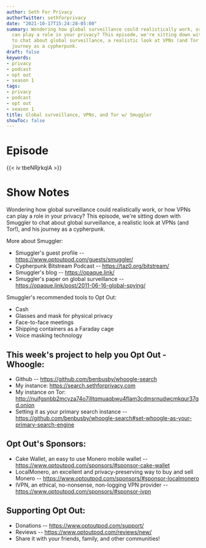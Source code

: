 ```yaml
---
author: Seth For Privacy
authorTwitter: sethforprivacy
date: "2021-10-17T15:24:28-05:00"
summary: Wondering how global surveillance could realistically work, or how VPNs
  can play a role in your privacy? This episode, we're sitting down with Smuggler
  to chat about global surveillance, a realistic look at VPNs (and Tor!), and his
  journey as a cypherpunk.
draft: false
keywords:
- privacy
- podcast
- opt out
- season 1
tags:
- privacy
- podcast
- opt out
- season 1
title: Global surveillance, VPNs, and Tor w/ Smuggler
showToc: false
---
```


# Episode

<div id="buzzsprout-player-9385440"></div><script src="https://www.buzzsprout.com/1790481/9385440-global-surveillance-vpns-and-tor-w-smuggler.js?container_id=buzzsprout-player-9385440&player=small" type="text/javascript" charset="utf-8"></script>

{{< iv tbeNRjrkqlA >}}

# Show Notes

Wondering how global surveillance could realistically work, or how VPNs can play a role in your privacy? This episode, we're sitting down with Smuggler to chat about global surveillance, a realistic look at VPNs (and Tor!), and his journey as a cypherpunk.

More about Smuggler:

- Smuggler's guest profile -- https://www.optoutpod.com/guests/smuggler/
- Cypherpunk Bitstream Podcast -- https://taz0.org/bitstream/
- Smuggler's blog -- https://opaque.link/
- Smuggler's paper on global surveillance -- https://opaque.link/post/2011-06-16-global-spying/

Smuggler's recommended tools to Opt Out:

- Cash
- Glasses and mask for physical privacy
- Face-to-face meetings
- Shipping containers as a Faraday cage
- Voice masking technology

## This week's project to help you Opt Out - Whoogle:

- Github -- https://github.com/benbusby/whoogle-search
- My instance: https://search.sethforprivacy.com
- My instance on Tor: http://nuifgsnbb2mcyza74o7illtqmuaqbwu4flam3cdmsrnudwcmkqur37qd.onion
- Setting it as your primary search instance -- https://github.com/benbusby/whoogle-search#set-whoogle-as-your-primary-search-engine

## Opt Out's Sponsors:

- Cake Wallet, an easy to use Monero mobile wallet -- https://www.optoutpod.com/sponsors/#sponsor-cake-wallet
- LocalMonero, an excellent and privacy-preserving way to buy and sell Monero -- https://www.optoutpod.com/sponsors/#sponsor-localmonero
- IVPN, an ethical, no-nonsense, non-logging VPN provider -- https://www.optoutpod.com/sponsors/#sponsor-ivpn

## Supporting Opt Out:

- Donations -- https://www.optoutpod.com/support/
- Reviews -- https://www.optoutpod.com/reviews/new/
- Share it with your friends, family, and other communities!
